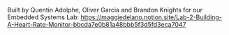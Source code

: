 Built by Quentin Adolphe, Oliver Garcia and Brandon Knights for our Embedded Systems Lab:
https://maggiedelano.notion.site/Lab-2-Building-A-Heart-Rate-Monitor-bbcda7e0b81a48bbb5f3d5fd3eca7047

